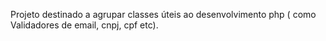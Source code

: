 Projeto destinado a agrupar classes úteis ao desenvolvimento php ( como Validadores de email, cnpj, cpf etc). 
